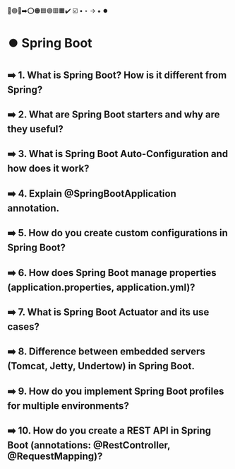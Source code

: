 🔵🟢🔴➡️⭕🟠🟦🟣🟥🟧✔️ ☑️ • ‣ → ⁕ ⏺️

# ⏺️ Spring Boot

## ➡️ 1. What is Spring Boot? How is it different from Spring?

## ➡️ 2. What are Spring Boot starters and why are they useful?

## ➡️ 3. What is Spring Boot Auto-Configuration and how does it work?

## ➡️ 4. Explain @SpringBootApplication annotation.

## ➡️ 5. How do you create custom configurations in Spring Boot?

## ➡️ 6. How does Spring Boot manage properties (application.properties, application.yml)?

## ➡️ 7. What is Spring Boot Actuator and its use cases?

## ➡️ 8. Difference between embedded servers (Tomcat, Jetty, Undertow) in Spring Boot.

## ➡️ 9. How do you implement Spring Boot profiles for multiple environments?

## ➡️ 10. How do you create a REST API in Spring Boot (annotations: @RestController, @RequestMapping)?
